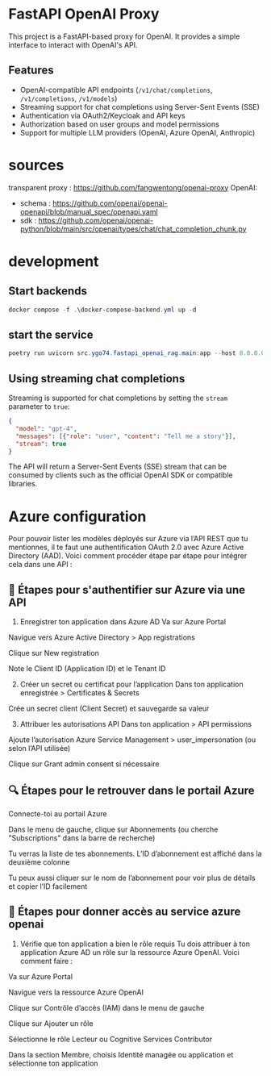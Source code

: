 # FastAPI OpenAI Proxy

This project is a FastAPI-based proxy for OpenAI. It provides a simple interface to interact with OpenAI's API.

## Features

- OpenAI-compatible API endpoints (`/v1/chat/completions`, `/v1/completions`, `/v1/models`)
- Streaming support for chat completions using Server-Sent Events (SSE)
- Authentication via OAuth2/Keycloak and API keys
- Authorization based on user groups and model permissions
- Support for multiple LLM providers (OpenAI, Azure OpenAI, Anthropic)

# sources

transparent proxy : https://github.com/fangwentong/openai-proxy
OpenAI:

- schema : https://github.com/openai/openai-openapi/blob/manual_spec/openapi.yaml
- sdk : https://github.com/openai/openai-python/blob/main/src/openai/types/chat/chat_completion_chunk.py

# development

## Start backends

``` powershell
docker compose -f .\docker-compose-backend.yml up -d

```

## start the service

``` powershell
poetry run uvicorn src.ygo74.fastapi_openai_rag.main:app --host 0.0.0.0 --port 8000 --reload --log-level debug

```

## Using streaming chat completions

Streaming is supported for chat completions by setting the `stream` parameter to `true`:

```json
{
  "model": "gpt-4",
  "messages": [{"role": "user", "content": "Tell me a story"}],
  "stream": true
}
```

The API will return a Server-Sent Events (SSE) stream that can be consumed by clients such as the official OpenAI SDK or compatible libraries.

# Azure configuration

Pour pouvoir lister les modèles déployés sur Azure via l’API REST que tu mentionnes, il te faut une authentification OAuth 2.0 avec Azure Active Directory (AAD). Voici comment procéder étape par étape pour intégrer cela dans une API :

## 🔐 Étapes pour s'authentifier sur Azure via une API

1. Enregistrer ton application dans Azure AD
Va sur Azure Portal

Navigue vers Azure Active Directory > App registrations

Clique sur New registration

Note le Client ID (Application ID) et le Tenant ID

2. Créer un secret ou certificat pour l’application
Dans ton application enregistrée > Certificates & Secrets

Crée un secret client (Client Secret) et sauvegarde sa valeur

3. Attribuer les autorisations API
Dans ton application > API permissions

Ajoute l’autorisation Azure Service Management > user_impersonation (ou selon l’API utilisée)

Clique sur Grant admin consent si nécessaire

## 🔍 Étapes pour le retrouver dans le portail Azure
Connecte-toi au portail Azure

Dans le menu de gauche, clique sur Abonnements (ou cherche "Subscriptions" dans la barre de recherche)

Tu verras la liste de tes abonnements. L’ID d’abonnement est affiché dans la deuxième colonne

Tu peux aussi cliquer sur le nom de l’abonnement pour voir plus de détails et copier l’ID facilement

## 🔐 Étapes pour donner accès au service azure openai

1. Vérifie que ton application a bien le rôle requis
Tu dois attribuer à ton application Azure AD un rôle sur la ressource Azure OpenAI. Voici comment faire :

Va sur Azure Portal

Navigue vers la ressource Azure OpenAI

Clique sur Contrôle d’accès (IAM) dans le menu de gauche

Clique sur Ajouter un rôle

Sélectionne le rôle Lecteur ou Cognitive Services Contributor

Dans la section Membre, choisis Identité managée ou application et sélectionne ton application
